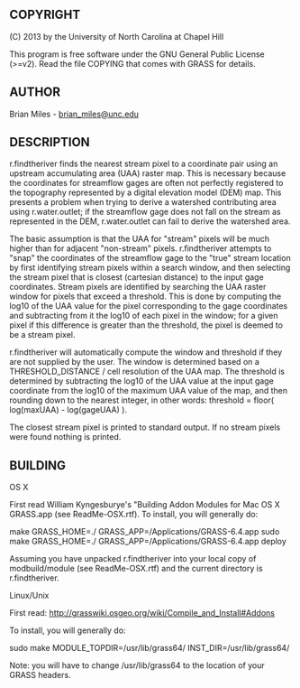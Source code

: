 COPYRIGHT
---------
(C) 2013 by the University of North Carolina at Chapel Hill

This program is free software under the GNU General Public License
(>=v2). Read the file COPYING that comes with GRASS for details.


AUTHOR
------
Brian Miles - brian_miles@unc.edu


DESCRIPTION
-----------
r.findtheriver finds the nearest stream pixel to a coordinate pair
using an upstream accumulating area (UAA) raster map.  This is
necessary because the coordinates for streamflow gages are often not
perfectly registered to the topography represented by a digital
elevation model (DEM) map.  This presents a problem when trying to
derive a watershed contributing area using r.water.outlet; if the
streamflow gage does not fall on the stream as represented in the
DEM, r.water.outlet can fail to derive the watershed area.
 
The basic assumption is that the UAA for "stream" pixels will be much
higher than for adjacent "non-stream" pixels.
r.findtheriver attempts to "snap" the coordinates of the
streamflow gage to the "true" stream location by first identifying
stream pixels within a search window, and then selecting the stream
pixel that is closest (cartesian distance) to the input gage
coordinates.  Stream pixels are identified by searching the UAA
raster window for pixels that exceed a threshold.  This is done by
computing the log10 of the UAA value for the pixel corresponding to
the gage coordinates and subtracting from it the log10 of each pixel
in the window; for a given pixel if this difference is greater than
the threshold, the pixel is deemed to be a stream pixel.

r.findtheriver will automatically compute the window and threshold if
they are not supplied by the user.  The window is determined based on
a THRESHOLD_DISTANCE / cell resolution of the UAA map.  The threshold
is determined by subtracting the log10 of the UAA value at the input 
gage coordinate from the log10 of the maximum UAA value of the map, 
and then rounding down to the nearest integer, in other words:
threshold = floor( log(maxUAA) - log(gageUAA) ).

The closest stream pixel is printed to standard output.  If no stream
pixels were found nothing is printed.


BUILDING
--------
OS X

First read William Kyngesburye's "Building Addon Modules for Mac OS X
GRASS.app (see ReadMe-OSX.rtf).  To install, you will generally do:

make GRASS_HOME=./ GRASS_APP=/Applications/GRASS-6.4.app
sudo make GRASS_HOME=./ GRASS_APP=/Applications/GRASS-6.4.app deploy

Assuming you have unpacked r.findtheriver into your local copy of 
modbuild/module (see ReadMe-OSX.rtf) and the current directory is 
r.findtheriver.


Linux/Unix

First read: http://grasswiki.osgeo.org/wiki/Compile_and_Install#Addons

To install, you will generally do:

sudo make MODULE_TOPDIR=/usr/lib/grass64/ INST_DIR=/usr/lib/grass64/

Note: you will have to change /usr/lib/grass64 to the location of your GRASS headers.
